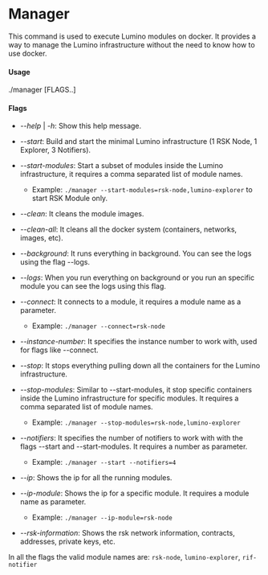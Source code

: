 # Manager

This command is used to execute Lumino modules on docker. 
It provides a way to manage the Lumino infrastructure without the need to know how to use docker.

#### Usage

./manager [FLAGS..]

#### Flags

* *--help* | *-h*: Show this help message.

* *--start*: Build and start the minimal Lumino infrastructure (1 RSK Node, 1 Explorer, 3 Notifiers).

* *--start-modules*: Start a subset of modules inside the Lumino infrastructure, it requires a comma separated list of module names.
    - Example: `./manager --start-modules=rsk-node,lumino-explorer` to start RSK Module only.
    
* *--clean*: It cleans the module images.

* *--clean-all*: It cleans all the docker system (containers, networks, images, etc).

* *--background*: It runs everything in background. You can see the logs using the flag --logs.

* *--logs*: When you run everything on background or you run an specific module you can see the logs using this flag.

* *--connect*: It connects to a module, it requires a module name as a parameter.
    - Example: `./manager --connect=rsk-node`
    
* *--instance-number*: It specifies the instance number to work with, used for flags like --connect.

* *--stop*: It stops everything pulling down all the containers for the Lumino infrastructure.

* *--stop-modules*: Similar to --start-modules, it stop specific containers inside the Lumino infrastructure for specific modules. It requires a comma separated list of module names.
    - Example: `./manager --stop-modules=rsk-node,lumino-explorer`
    
* *--notifiers*: It specifies the number of notifiers to work with with the flags --start and --start-modules. It requires a number as parameter.
    - Example: `./manager --start --notifiers=4`
    
* *--ip*: Shows the ip for all the running modules.

* *--ip-module*: Shows the ip for a specific module. It requires a module name as parameter.
    - Example: `./manager --ip-module=rsk-node`
    
* *--rsk-information*: Shows the rsk network information, contracts, addresses, private keys, etc.

In all the flags the valid module names are: `rsk-node`, `lumino-explorer`, `rif-notifier`
